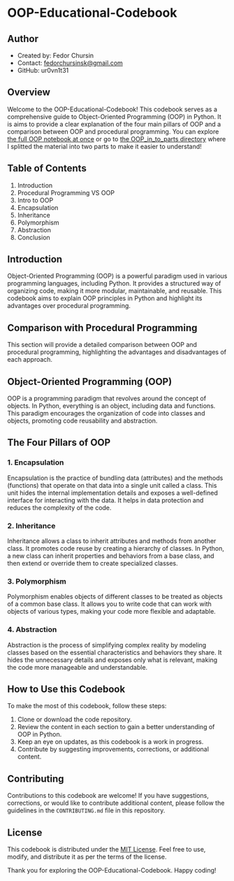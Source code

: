 # OOP-Educational-Codebook

## Author
- Created by: Fedor Chursin
- Contact: fedorchursinsk@gmail.com
- GitHub: ur0vn1t31

## Overview

Welcome to the OOP-Educational-Codebook! This codebook serves as a comprehensive guide to Object-Oriented Programming (OOP) in Python. It is aims to provide a clear explanation of the four main pillars of OOP and a comparison between OOP and procedural programming. You can explore [the full OOP notebook at once](https://github.com/ur0vn1t31/OOP-Educational-Codebook-WIP/blob/main/OOP.ipynb) or go to [the OOP_in_to_parts directory](https://github.com/ur0vn1t31/OOP-Educational-Codebook-WIP/tree/main/OOP_in_two_parts) where I splitted the material into two parts to make it easier to understand!

## Table of Contents

1. Introduction
2. Procedural Programming VS OOP
3. Intro to OOP
4. Encapsulation
5. Inheritance
6. Polymorphism
7. Abstraction
8. Conclusion

## Introduction <a name="introduction"></a>

Object-Oriented Programming (OOP) is a powerful paradigm used in various programming languages, including Python. It provides a structured way of organizing code, making it more modular, maintainable, and reusable. This codebook aims to explain OOP principles in Python and highlight its advantages over procedural programming.

## Comparison with Procedural Programming <a name="comparison"></a>

This section will provide a detailed comparison between OOP and procedural programming, highlighting the advantages and disadvantages of each approach.

## Object-Oriented Programming (OOP) <a name="oop"></a>

OOP is a programming paradigm that revolves around the concept of objects. In Python, everything is an object, including data and functions. This paradigm encourages the organization of code into classes and objects, promoting code reusability and abstraction.

## The Four Pillars of OOP <a name="four-pillars"></a>

### 1. Encapsulation <a name="encapsulation"></a>

Encapsulation is the practice of bundling data (attributes) and the methods (functions) that operate on that data into a single unit called a class. This unit hides the internal implementation details and exposes a well-defined interface for interacting with the data. It helps in data protection and reduces the complexity of the code.

### 2. Inheritance <a name="inheritance"></a>

Inheritance allows a class to inherit attributes and methods from another class. It promotes code reuse by creating a hierarchy of classes. In Python, a new class can inherit properties and behaviors from a base class, and then extend or override them to create specialized classes.

### 3. Polymorphism <a name="polymorphism"></a>

Polymorphism enables objects of different classes to be treated as objects of a common base class. It allows you to write code that can work with objects of various types, making your code more flexible and adaptable.

### 4. Abstraction <a name="abstraction"></a>

Abstraction is the process of simplifying complex reality by modeling classes based on the essential characteristics and behaviors they share. It hides the unnecessary details and exposes only what is relevant, making the code more manageable and understandable.

## How to Use this Codebook <a name="how-to-use"></a>

To make the most of this codebook, follow these steps:

1. Clone or download the code repository.
2. Review the content in each section to gain a better understanding of OOP in Python.
3. Keep an eye on updates, as this codebook is a work in progress.
4. Contribute by suggesting improvements, corrections, or additional content.

## Contributing <a name="contributing"></a>

Contributions to this codebook are welcome! If you have suggestions, corrections, or would like to contribute additional content, please follow the guidelines in the `CONTRIBUTING.md` file in this repository.

## License <a name="license"></a>

This codebook is distributed under the [MIT License](LICENSE). Feel free to use, modify, and distribute it as per the terms of the license.

Thank you for exploring the OOP-Educational-Codebook. Happy coding!

